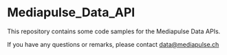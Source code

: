 # Mediapulse_Data_API

This repository contains some code samples for the Mediapulse Data APIs.

If you have any questions or remarks, please contact data@mediapulse.ch
